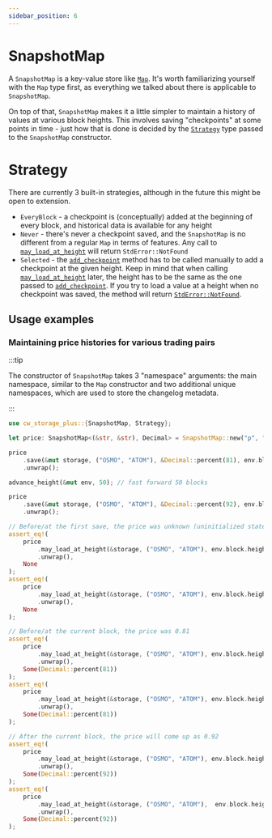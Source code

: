 ```yaml
---
sidebar_position: 6
---
```


# SnapshotMap

A `SnapshotMap` is a key-value store like [`Map`]. It's worth familiarizing yourself with the `Map`
type first, as everything we talked about there is applicable to `SnapshotMap`.

On top of that, `SnapshotMap` makes it a little simpler to maintain a history of values at various
block heights. This involves saving "checkpoints" at some points in time - just how that is done is
decided by the [`Strategy`] type passed to the `SnapshotMap` constructor.

# Strategy

There are currently 3 built-in strategies, although in the future this might be open to extension.

- `EveryBlock` - a checkpoint is (conceptually) added at the beginning of every block, and
  historical data is available for any height
- `Never` - there's never a checkpoint saved, and the `SnapshotMap` is no different from a regular
  `Map` in terms of features. Any call to [`may_load_at_height`] will return `StdError::NotFound`
- `Selected` - the [`add_checkpoint`] method has to be called manually to add a checkpoint at the
  given height. Keep in mind that when calling [`may_load_at_height`] later, the height has to be
  the same as the one passed to [`add_checkpoint`]. If you try to load a value at a height when no
  checkpoint was saved, the method will return [`StdError::NotFound`].

## Usage examples

### Maintaining price histories for various trading pairs

:::tip

The constructor of `SnapshotMap` takes 3 "namespace" arguments: the main namespace, similar to
the `Map` constructor and two additional unique namespaces, which are used to store the changelog metadata.
  
:::

```rust
use cw_storage_plus::{SnapshotMap, Strategy};

let price: SnapshotMap<(&str, &str), Decimal> = SnapshotMap::new("p", "p1", "p2", Strategy::EveryBlock);

price
    .save(&mut storage, ("OSMO", "ATOM"), &Decimal::percent(81), env.block.height)
    .unwrap();

advance_height(&mut env, 50); // fast forward 50 blocks

price
    .save(&mut storage, ("OSMO", "ATOM"), &Decimal::percent(92), env.block.height)
    .unwrap();

// Before/at the first save, the price was unknown (uninitialized state)
assert_eq!(
    price
        .may_load_at_height(&storage, ("OSMO", "ATOM"), env.block.height - 60)
        .unwrap(),
    None
);
assert_eq!(
    price
        .may_load_at_height(&storage, ("OSMO", "ATOM"), env.block.height - 50)
        .unwrap(),
    None
);

// Before/at the current block, the price was 0.81
assert_eq!(
    price
        .may_load_at_height(&storage, ("OSMO", "ATOM"), env.block.height - 49)
        .unwrap(),
    Some(Decimal::percent(81))
);
assert_eq!(
    price
        .may_load_at_height(&storage, ("OSMO", "ATOM"), env.block.height)
        .unwrap(),
    Some(Decimal::percent(81))
);

// After the current block, the price will come up as 0.92
assert_eq!(
    price
        .may_load_at_height(&storage, ("OSMO", "ATOM"), env.block.height + 1)
        .unwrap(),
    Some(Decimal::percent(92))
);
assert_eq!(
    price
        .may_load_at_height(&storage, ("OSMO", "ATOM"),  env.block.height + 50)
        .unwrap(),
    Some(Decimal::percent(92))
);
```

[`Map`]: map
[`Strategy`]: https://docs.rs/cw-storage-plus/latest/cw_storage_plus/enum.Strategy.html
[`add_checkpoint`]: https://docs.rs/cw-storage-plus/latest/cw_storage_plus/struct.SnapshotMap.html#method.add_checkpoint
[`may_load_at_height`]: https://docs.rs/cw-storage-plus/latest/cw_storage_plus/struct.SnapshotMap.html#method.may_load_at_height
[`StdError::NotFound`]: https://docs.rs/cosmwasm-std/latest/cosmwasm_std/enum.StdError.html#variant.NotFound
[`serde`]: https://serde.rs/
[API docs]: https://docs.rs/cw-storage-plus/latest/cw_storage_plus/struct.SnapshotMap.html

